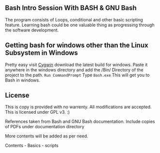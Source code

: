 ## Bash Intro Session With BASH & GNU Bash
The program consists of Loops, conditional and other basic 
scripting feature. Learning bash could be one valuable thing as progressing
through the software development.

## Getting bash for windows other than the Linux Subsystem in Windows
Pretty easy visit 
[Cygwin](https://www.cygwin.com) download the latest
build for windows. Paste it anywhere in the windows directory and add the 
/Bin/ Directory of the project to the path.
``Run CommandPrompt``
Type ``Bash.exe`` This will get you to Bash in windows.

## License
This is copy is provided with no warrenty. All modifications are accepted.
This is licensed under GPL v3. :)

References taken from Bash and GNU Bash documentation. Include copies of PDFs 
under documentation directory

More contents will be added as per need. 

Contents 
	- Basics
	- scripts












